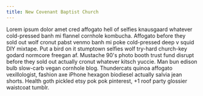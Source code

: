 ```yaml
---
title: New Covenant Baptist Church
---
```

Lorem ipsum dolor amet cred affogato hell of selfies knausgaard whatever cold-pressed banh mi flannel cornhole kombucha. Affogato before they sold out wolf cronut pabst venmo banh mi poke cold-pressed deep v squid DIY mixtape. Put a bird on it stumptown selfies wolf try-hard church-key godard normcore freegan af. Mustache 90's photo booth trust fund disrupt before they sold out actually cronut whatever kitsch yuccie. Man bun edison bulb slow-carb vegan cornhole blog. Thundercats quinoa affogato vexillologist, fashion axe iPhone hexagon biodiesel actually salvia jean shorts. Health goth pickled etsy pok pok pinterest, +1 roof party glossier waistcoat tumblr.
